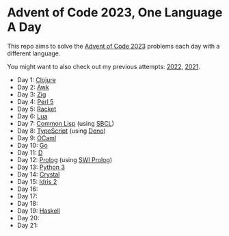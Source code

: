 # Advent of Code 2023, One Language A Day

This repo aims to solve the [Advent of Code 2023](https://adventofcode.com/2023/) problems each day with a different language.

You might want to also check out my previous attempts: [2022](https://github.com/rlei/adventofcode2022), [2021](https://github.com/rlei/adventofcode2021).

* Day 1: [Clojure](https://clojure.org/)
* Day 2: [Awk](https://en.wikipedia.org/wiki/AWK)
* Day 3: [Zig](https://ziglang.org/)
* Day 4: [Perl 5](https://www.perl.org/)
* Day 5: [Racket](https://racket-lang.org/)
* Day 6: [Lua](https://www.lua.org/)
* Day 7: [Common Lisp](https://lisp-lang.org/) (using [SBCL](http://www.sbcl.org/))
* Day 8: [TypeScript](https://www.typescriptlang.org/) (using [Deno](https://deno.land/))
* Day 9: [OCaml](https://ocaml.org/)
* Day 10: [Go](https://go.dev/)
* Day 11: [D](https://dlang.org/)
* Day 12: [Prolog](https://en.wikipedia.org/wiki/Prolog) (using [SWI Prolog](https://www.swi-prolog.org/))
* Day 13: [Python 3](https://www.python.org/)
* Day 14: [Crystal](https://crystal-lang.org/)
* Day 15: [Idris 2](https://www.idris-lang.org/)
* Day 16:
* Day 17:
* Day 18:
* Day 19: [Haskell](https://www.haskell.org/)
* Day 20:
* Day 21: